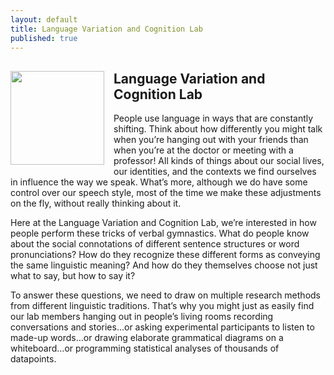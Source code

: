 ```yaml
---
layout: default
title: Language Variation and Cognition Lab
published: true
---
```

## <img src="http://tammingalab.github.io/images/light_logo_small.png" style="width: 150px; float: left; margin: 0px 15px 15px 0px;" /> Language Variation and Cognition Lab

People use language in ways that are constantly shifting. Think about how differently you might talk when you’re hanging out with your friends than when you’re at the doctor or meeting with a professor! All kinds of things about our social lives, our identities, and the contexts we find ourselves in influence the way we speak. What’s more, although we do have some control over our speech style, most of the time we make these adjustments on the fly, without really thinking about it.
    		
Here at the Language Variation and Cognition Lab, we’re interested in how people perform these tricks of verbal gymnastics. What do people know about the social connotations of different sentence structures or word pronunciations? How do they recognize these different forms as conveying the same linguistic meaning? And how do they themselves choose not just what to say, but how to say it? 

To answer these questions, we need to draw on multiple research methods from different linguistic traditions. That’s why you might just as easily find our lab members hanging out in people’s living rooms recording conversations and stories…or asking experimental participants to listen to made-up words…or drawing elaborate grammatical diagrams on a whiteboard…or programming statistical analyses of thousands of datapoints.
			
